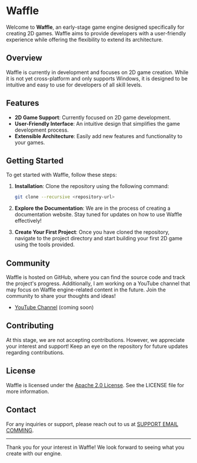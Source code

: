 # Waffle

Welcome to **Waffle**, an early-stage game engine designed specifically for creating 2D games. Waffle aims to provide developers with a user-friendly experience while offering the flexibility to extend its architecture.

## Overview

Waffle is currently in development and focuses on 2D game creation. While it is not yet cross-platform and only supports Windows, it is designed to be intuitive and easy to use for developers of all skill levels.

## Features

- **2D Game Support**: Currently focused on 2D game development.
- **User-Friendly Interface**: An intuitive design that simplifies the game development process.
- **Extensible Architecture**: Easily add new features and functionality to your games.

## Getting Started

To get started with Waffle, follow these steps:

1. **Installation**: Clone the repository using the following command:
   ```bash
   git clone --recursive <repository-url>
2. **Explore the Documentation**: We are in the process of creating a documentation website. Stay tuned for updates on how to use Waffle effectively!

3. **Create Your First Project**: Once you have cloned the repository, navigate to the project directory and start building your first 2D game using the tools provided.

## Community

Waffle is hosted on GitHub, where you can find the source code and track the project's progress. Additionally, I am working on a YouTube channel that may focus on Waffle engine-related content in the future. Join the community to share your thoughts and ideas!

- [YouTube Channel](#) (coming soon)

## Contributing

At this stage, we are not accepting contributions. However, we appreciate your interest and support! Keep an eye on the repository for future updates regarding contributions.

## License

Waffle is licensed under the [Apache 2.0 License](https://github.com/Olaverbest/Waffle?tab=Apache-2.0-1-ov-file). See the LICENSE file for more information.

## Contact

For any inquiries or support, please reach out to us at [SUPPORT EMAIL COMMING](mailto:support@example.com).

---

Thank you for your interest in Waffle! We look forward to seeing what you create with our engine.